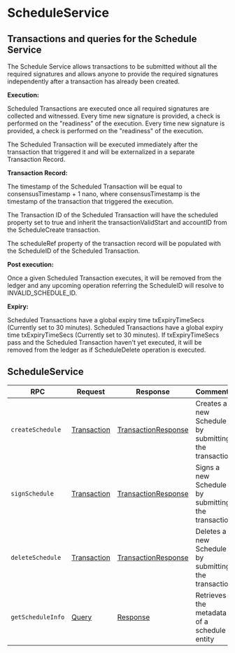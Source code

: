 # ScheduleService

## Transactions and queries for the Schedule Service

The Schedule Service allows transactions to be submitted without all the required signatures and allows anyone to provide the required signatures independently after a transaction has already been created.

**Execution:**

Scheduled Transactions are executed once all required signatures are collected and witnessed. Every time new signature is provided, a check is performed on the "readiness" of the execution. Every time new signature is provided, a check is performed on the "readiness" of the execution.

The Scheduled Transaction will be executed immediately after the transaction that triggered it and will be externalized in a separate Transaction Record.

**Transaction Record:**

The timestamp of the Scheduled Transaction will be equal to consensusTimestamp + 1 nano, where consensusTimestamp is the timestamp of the transaction that triggered the execution.

The Transaction ID of the Scheduled Transaction will have the scheduled property set to true and inherit the transactionValidStart and accountID from the ScheduleCreate transaction.

The scheduleRef property of the transaction record will be populated with the ScheduleID of the Scheduled Transaction.

**Post execution:**

Once a given Scheduled Transaction executes, it will be removed from the ledger and any upcoming operation referring the ScheduleID will resolve to INVALID\_SCHEDULE\_ID.

**Expiry:**

Scheduled Transactions have a global expiry time txExpiryTimeSecs (Currently set to 30 minutes). Scheduled Transactions have a global expiry time txExpiryTimeSecs (Currently set to 30 minutes). If txExpiryTimeSecs pass and the Scheduled Transaction haven't yet executed, it will be removed from the ledger as if ScheduleDelete operation is executed.

## ScheduleService

| RPC               | Request                                        | Response                                                       | Comments                                             |
| ----------------- | ---------------------------------------------- | -------------------------------------------------------------- | ---------------------------------------------------- |
| `createSchedule`  | [Transaction](../miscellaneous/transaction.md) | [TransactionResponse](../miscellaneous/transactionresponse.md) | Creates a new Schedule by submitting the transaction |
| `signSchedule`    | [Transaction](../miscellaneous/transaction.md) | [TransactionResponse](../miscellaneous/transactionresponse.md) | Signs a new Schedule by submitting the transaction   |
| `deleteSchedule`  | [Transaction](../miscellaneous/transaction.md) | [TransactionResponse](../miscellaneous/transactionresponse.md) | Deletes a new Schedule by submitting the transaction |
| `getScheduleInfo` | [Query](../miscellaneous/query.md)             | [Response](../miscellaneous/response.md)                       | Retrieves the metadata of a schedule entity          |
